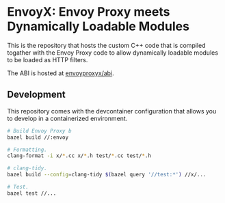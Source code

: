 # EnvoyX: Envoy Proxy meets Dynamically Loadable Modules

This is the repository that hosts the custom C++ code that is compiled togather with the Envoy Proxy code to allow
dynamically loadable modules to be loaded as HTTP filters.

The ABI is hosted at [envoyproxyx/abi](https://github.com/envoyproxyx/abi).

## Development

This repository comes with the devcontainer configuration that allows you to develop in a containerized environment.

```bash
# Build Envoy Proxy b
bazel build //:envoy

# Formatting.
clang-format -i x/*.cc x/*.h test/*.cc test/*.h

# clang-tidy.
bazel build --config=clang-tidy $(bazel query '//test:*') //x/...

# Test.
bazel test //...
```
